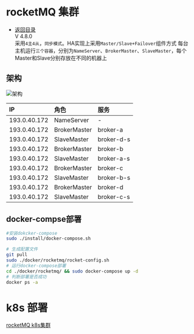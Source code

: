 # rocketMQ 集群
- [返回目录](../../README.md)  
V 4.8.0  
采用`4主4从`，`同步模式`。HA实现上采用`Master/Slave+Failover`组件方式
每台主机运行`三个容器`，分别为`NameServer`、`BrokerMaster`、`SlaveMaster`，每个Master和Slave分别存放在不同的机器上
  
## 架构
![架构](/statics/images/rocketmq.png)
  

|IP|角色|服务|
|:----|:----|:----|
|193.0.40.172|NameServer|-|
|193.0.40.172|BrokerMaster|broker-a|
|193.0.40.172|SlaveMaster|broker-d-s|
|193.0.40.172|BrokerMaster|broker-b|
|193.0.40.172|SlaveMaster|broker-a-s|
|193.0.40.172|BrokerMaster|broker-c|
|193.0.40.172|SlaveMaster|broker-b-s|
|193.0.40.172|BrokerMaster|broker-d|
|193.0.40.172|SlaveMaster|broker-c-s|

## docker-compse部署
```sh
#安装dokcker-compose
sudo ./install/docker-compose.sh
```

```sh
# 生成配置文件
git pull
sudo ./docker/rocketmq/rocket-config.sh
# 运行docker-compose部署
cd ./docker/rocketmq/ && sudo docker-compose up -d
# 判断部署是否成功
docker ps -a
```

# k8s 部署
[rocketMQ k8s集群](./kubenetes/rocketmq/README.md)